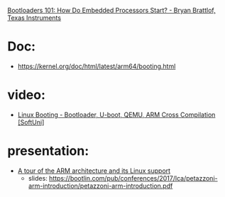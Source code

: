 [Bootloaders 101: How Do Embedded Processors Start? - Bryan Brattlof, Texas Instruments](https://youtu.be/UvFG76qM6co)

# Doc:
- https://kernel.org/doc/html/latest/arm64/booting.html

# video:
- [Linux Booting - Bootloader, U-boot, QEMU, ARM Cross Compilation [SoftUni]](https://youtu.be/KLFws01RtbE)

# presentation:
- [A tour of the ARM architecture and its Linux support](https://youtu.be/NNol7fRGo2E)
  - slides: https://bootlin.com/pub/conferences/2017/lca/petazzoni-arm-introduction/petazzoni-arm-introduction.pdf
